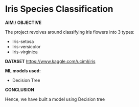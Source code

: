 # Iris Species Classification

**AIM / OBJECTIVE**

The project revolves around classifying iris flowers into 3 types:
- Iris-setosa
- Iris-versicolor
- Iris-virginica


**DATASET**
https://www.kaggle.com/uciml/iris

**ML models used:**

- Decision Tree

**CONCLUSION**

Hence, we have built a model using Decision tree